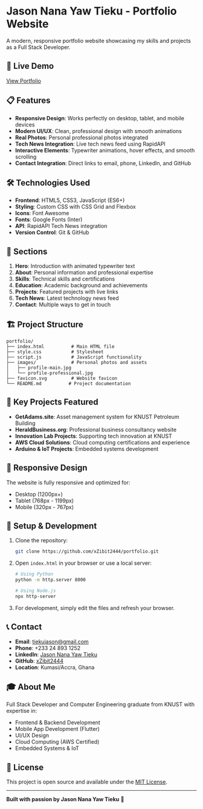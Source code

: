 # Jason Nana Yaw Tieku - Portfolio Website

A modern, responsive portfolio website showcasing my skills and projects as a Full Stack Developer.

## 🚀 Live Demo

[View Portfolio](https://xzibit2444.github.io/portfolio)

## 📋 Features

- **Responsive Design**: Works perfectly on desktop, tablet, and mobile devices
- **Modern UI/UX**: Clean, professional design with smooth animations
- **Real Photos**: Personal professional photos integrated
- **Tech News Integration**: Live tech news feed using RapidAPI
- **Interactive Elements**: Typewriter animations, hover effects, and smooth scrolling
- **Contact Integration**: Direct links to email, phone, LinkedIn, and GitHub

## 🛠️ Technologies Used

- **Frontend**: HTML5, CSS3, JavaScript (ES6+)
- **Styling**: Custom CSS with CSS Grid and Flexbox
- **Icons**: Font Awesome
- **Fonts**: Google Fonts (Inter)
- **API**: RapidAPI Tech News integration
- **Version Control**: Git & GitHub

## 🎯 Sections

1. **Hero**: Introduction with animated typewriter text
2. **About**: Personal information and professional expertise
3. **Skills**: Technical skills and certifications
4. **Education**: Academic background and achievements
5. **Projects**: Featured projects with live links
6. **Tech News**: Latest technology news feed
7. **Contact**: Multiple ways to get in touch

## 🏗️ Project Structure

```
portfolio/
├── index.html          # Main HTML file
├── style.css           # Stylesheet
├── script.js           # JavaScript functionality
├── images/             # Personal photos and assets
│   ├── profile-main.jpg
│   └── profile-professional.jpg
├── favicon.svg         # Website favicon
└── README.md          # Project documentation
```

## 🌟 Key Projects Featured

- **GetAdams.site**: Asset management system for KNUST Petroleum Building
- **HeraldBusiness.org**: Professional business consultancy website
- **Innovation Lab Projects**: Supporting tech innovation at KNUST
- **AWS Cloud Solutions**: Cloud computing certifications and experience
- **Arduino & IoT Projects**: Embedded systems development

## 📱 Responsive Design

The website is fully responsive and optimized for:
- Desktop (1200px+)
- Tablet (768px - 1199px)
- Mobile (320px - 767px)

## 🔧 Setup & Development

1. Clone the repository:
   ```bash
   git clone https://github.com/xZibit2444/portfolio.git
   ```

2. Open `index.html` in your browser or use a local server:
   ```bash
   # Using Python
   python -m http.server 8000
   
   # Using Node.js
   npx http-server
   ```

3. For development, simply edit the files and refresh your browser.

## 📞 Contact

- **Email**: [tiekujason@gmail.com](mailto:tiekujason@gmail.com)
- **Phone**: +233 24 893 1252
- **LinkedIn**: [Jason Nana Yaw Tieku](https://www.linkedin.com/in/jason-nana-yaw-tieku-207302141/)
- **GitHub**: [xZibit2444](https://github.com/xZibit2444)
- **Location**: Kumasi/Accra, Ghana

## 🎓 About Me

Full Stack Developer and Computer Engineering graduate from KNUST with expertise in:
- Frontend & Backend Development
- Mobile App Development (Flutter)
- UI/UX Design
- Cloud Computing (AWS Certified)
- Embedded Systems & IoT

## 📄 License

This project is open source and available under the [MIT License](LICENSE).

---

**Built with passion by Jason Nana Yaw Tieku** 🚀